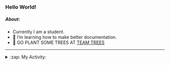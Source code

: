 ### Hello World!

##### About:
- Currently I am a student.
- 🌱 I’m learning how to make better documentation.
- 🌱 GO PLANT SOME TREES AT [TEAM TREES](https://teamtrees.org/)

---
<details>
  <summary>:zap: My Activity:</summary>
  
<!--START_SECTION:waka-->
![Code Time](http://img.shields.io/badge/Code%20Time-1%2C029%20hrs%2059%20mins-blue)

**I'm a Night 🦉** 

```text
🌞 Morning      106 commits       ███░░░░░░░░░░░░░░░░░░░░░░   12.94 % 
🌆 Daytime      206 commits       ██████░░░░░░░░░░░░░░░░░░░   25.15 % 
🌃 Evening      239 commits       ███████░░░░░░░░░░░░░░░░░░   29.18 % 
🌙 Night        268 commits       ████████░░░░░░░░░░░░░░░░░   32.72 % 

```
📅 **I'm Most Productive on Tuesday** 

```text
Monday         120 commits       ███░░░░░░░░░░░░░░░░░░░░░░   14.65 % 
Tuesday        137 commits       ████░░░░░░░░░░░░░░░░░░░░░   16.73 % 
Wednesday      121 commits       ███░░░░░░░░░░░░░░░░░░░░░░   14.77 % 
Thursday       125 commits       ███░░░░░░░░░░░░░░░░░░░░░░   15.26 % 
Friday         107 commits       ███░░░░░░░░░░░░░░░░░░░░░░   13.06 % 
Saturday        92 commits       ██░░░░░░░░░░░░░░░░░░░░░░░   11.23 % 
Sunday         117 commits       ███░░░░░░░░░░░░░░░░░░░░░░   14.29 % 

```


📊 **This Week I Spent My Time On** 

```text
🔥 Editors: 
VS Code                  10 hrs 36 mins      █████████████████████████   100.00 % 

🐱‍💻 Projects: 
my-homepage              5 hrs 47 mins       █████████████░░░░░░░░░░░░   54.64 % 
CSF22                    4 hrs 38 mins       ███████████░░░░░░░░░░░░░░   43.80 % 
skillgraff               9 mins              ░░░░░░░░░░░░░░░░░░░░░░░░░   01.55 % 
file-utils               0 secs              ░░░░░░░░░░░░░░░░░░░░░░░░░   00.01 % 

```


 Last Updated on 07/02/2023 23:04:40 UTC
<!--END_SECTION:waka-->
</details>
